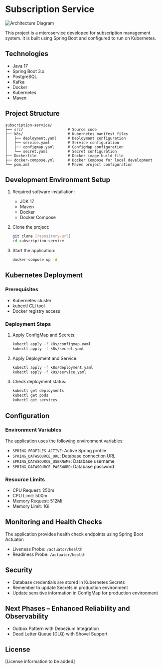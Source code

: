 # Subscription Service

![Architecture Diagram](https://github.com/user-attachments/assets/26a550a9-2a17-46f2-aa0f-01517c264be2)


This project is a microservice developed for subscription management system. It is built using Spring Boot and configured to run on Kubernetes.

## Technologies

- Java 17
- Spring Boot 3.x
- PostgreSQL
- Kafka
- Docker
- Kubernetes
- Maven

## Project Structure

```
subscription-service/
├── src/                    # Source code
├── k8s/                    # Kubernetes manifest files
│   ├── deployment.yaml     # Deployment configuration
│   ├── service.yaml        # Service configuration
│   ├── configmap.yaml      # ConfigMap configuration
│   └── secret.yaml         # Secret configuration
├── Dockerfile              # Docker image build file
├── docker-compose.yml      # Docker Compose for local development
└── pom.xml                 # Maven project configuration
```

## Development Environment Setup

1. Required software installation:
   - JDK 17
   - Maven
   - Docker
   - Docker Compose

2. Clone the project:
   ```bash
   git clone [repository-url]
   cd subscription-service
   ```

3. Start the application:
   ```bash
   docker-compose up -d
   ```

## Kubernetes Deployment

### Prerequisites

- Kubernetes cluster
- kubectl CLI tool
- Docker registry access

### Deployment Steps

1. Apply ConfigMap and Secrets:
   ```bash
   kubectl apply -f k8s/configmap.yaml
   kubectl apply -f k8s/secret.yaml
   ```

2. Apply Deployment and Service:
   ```bash
   kubectl apply -f k8s/deployment.yaml
   kubectl apply -f k8s/service.yaml
   ```

3. Check deployment status:
   ```bash
   kubectl get deployments
   kubectl get pods
   kubectl get services
   ```

## Configuration

### Environment Variables

The application uses the following environment variables:

- `SPRING_PROFILES_ACTIVE`: Active Spring profile
- `SPRING_DATASOURCE_URL`: Database connection URL
- `SPRING_DATASOURCE_USERNAME`: Database username
- `SPRING_DATASOURCE_PASSWORD`: Database password

### Resource Limits

- CPU Request: 250m
- CPU Limit: 500m
- Memory Request: 512Mi
- Memory Limit: 1Gi

## Monitoring and Health Checks

The application provides health check endpoints using Spring Boot Actuator:

- Liveness Probe: `/actuator/health`
- Readiness Probe: `/actuator/health`

## Security

- Database credentials are stored in Kubernetes Secrets
- Remember to update Secrets in production environment
- Update sensitive information in ConfigMap for production environment

## Next Phases – Enhanced Reliability and Observability

- Outbox Pattern with Debezium Integration
- Dead Letter Queue (DLQ) with Shovel Support

## License

[License information to be added]
